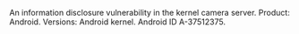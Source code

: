 An information disclosure vulnerability in the kernel camera server. Product: Android. Versions: Android kernel. Android ID A-37512375.